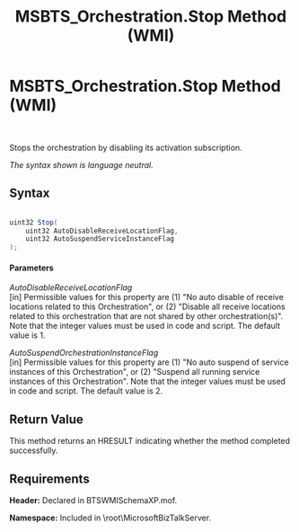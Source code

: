 ﻿---
title: MSBTS_Orchestration.Stop Method (WMI)
TOCTitle: MSBTS_Orchestration.Stop Method (WMI)
ms:assetid: 613b10af-c86e-432b-b6cd-ede1add9d57f
ms:mtpsurl: https://msdn.microsoft.com/library/Aa560453(v=BTS.80)
ms:contentKeyID: 51528434
ms.date: 08/30/2017
mtps_version: v=BTS.80
---

# MSBTS\_Orchestration.Stop Method (WMI)

 

Stops the orchestration by disabling its activation subscription.

*The syntax shown is language neutral.*

## Syntax

```C#
  
uint32 Stop(  
    uint32 AutoDisableReceiveLocationFlag,   
    uint32 AutoSuspendServiceInstanceFlag  
);  
```

#### Parameters

*AutoDisableReceiveLocationFlag*  
\[in\] Permissible values for this property are (1) "No auto disable of receive locations related to this Orchestration", or (2) "Disable all receive locations related to this orchestration that are not shared by other orchestration(s)". Note that the integer values must be used in code and script. The default value is 1.

*AutoSuspendOrchestrationInstanceFlag*  
\[in\] Permissible values for this property are (1) "No auto suspend of service instances of this Orchestration", or (2) "Suspend all running service instances of this Orchestration". Note that the integer values must be used in code and script. The default value is 2.

## Return Value

This method returns an HRESULT indicating whether the method completed successfully.

## Requirements

**Header:** Declared in BTSWMISchemaXP.mof.

**Namespace:** Included in \\root\\MicrosoftBizTalkServer.

